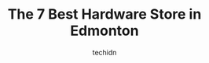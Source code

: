 ---
layout: ampstory
image: https://i0.wp.com/www.auto.or.id/wp-content/uploads/2023/06/lowes-home-improvement-0-edmonton-1686322753.jpeg?resize=640,853
author: techidn
featured: false
description: Edmonton, Alberta, Canada is a haven for Hardware Store enthusiasts, boasting an impressive array of 7 top-notch establishments. Whether youre a seasoned connoisseur or simply curious to ex
title: The 7 Best Hardware Store in Edmonton
cover:
   title: The 7 Best Hardware Store in Edmonton
   subtitle: AUTO.OR.ID
   background: https://www.auto.or.id/wp-content/uploads/2023/06/lowes-home-improvement-0-edmonton-1686322753.jpeg

pages: 
 - layout: thirds
   top: <h1>#1 The Home Depot</h1>
   bottom: "<p>This is a great store with excellent staffs. I have been there several times. I love their return rate policy. Very easy to return things. The staffs are also very courte</p>"
   background: https://www.auto.or.id/wp-content/uploads/2023/06/lowes-home-improvement-1-edmonton-1686322755.jpeg
   backgroundblur: true
 - layout: thirds
   top: <h1>#2 The Home Depot</h1>
   bottom: "<p>13304 50 St NW, Edmonton, AB T5A 4Z8, Canada</p>"
   background: https://www.auto.or.id/wp-content/uploads/2023/06/lowes-home-improvement-2-edmonton-1686322755.jpeg
   cta:
      link: https://www.auto.or.id/the-7-best-hardware-store-in-edmonton/
      text: The 7 Best Hardware Store in Edmonton
 - layout: thirds
   top: <h1>#3 The Home Depot</h1>
   bottom: "<p>6725 104 St NW, Edmonton, AB T6H 2L3, Canada</p>"
   background: https://images.unsplash.com/photo-1559384403-c23988dd4219?ixlib=rb-4.0.3&ixid=MnwxMjA3fDB8MHxwaG90by1wYWdlfHx8fGVufDB8fHx8&auto=format&fit=crop&w=640&h=853&q=80
   cta:
      link: https://www.auto.or.id/the-7-best-hardware-store-in-edmonton/
      text: The 7 Best Hardware Store in Edmonton
 - layout: thirds
   top: <h1>#4 The Home Depot</h1>
   bottom: "<p>13360 137 Ave NW, Edmonton, AB T5L 5C7, Canada</p>"
   background: https://images.unsplash.com/photo-1621772991673-de61ffe34408?ixlib=rb-4.0.3&ixid=MnwxMjA3fDB8MHxwaG90by1wYWdlfHx8fGVufDB8fHx8&auto=format&fit=crop&w=640&h=853&q=80
   cta:
      link: https://www.auto.or.id/the-7-best-hardware-store-in-edmonton/
      text: The 7 Best Hardware Store in Edmonton
 - layout: thirds
   top: <h1>#5 Lowes Home Improvement</h1>
   bottom: "<p>10141 13 Ave NW, Edmonton, AB T6N 0B6, Canada</p>"
   background: https://images.unsplash.com/photo-1639928846512-d22a0738138a?ixlib=rb-4.0.3&ixid=MnwxMjA3fDB8MHxwaG90by1wYWdlfHx8fGVufDB8fHx8&auto=format&fit=crop&w=640&h=853&q=80
   cta:
      link: https://www.auto.or.id/the-7-best-hardware-store-in-edmonton/
      text: The 7 Best Hardware Store in Edmonton
 - layout: thirds
   top: <h1>#6 Lowes Home Improvement</h1>
   bottom: "<p>10225 186 St NW, Edmonton, AB T5S 0G5, Canada</p>"
   background: https://images.unsplash.com/photo-1541443131876-44b03de101c5?ixlib=rb-4.0.3&ixid=MnwxMjA3fDB8MHxwaG90by1wYWdlfHx8fGVufDB8fHx8&auto=format&fit=crop&w=640&h=853&q=80
   cta:
      link: https://www.auto.or.id/the-7-best-hardware-store-in-edmonton/
      text: The 7 Best Hardware Store in Edmonton
 - layout: thirds
   top: <h1>#7 The Home Depot</h1>
   bottom: "<p>1 Westmount Shopping #604, Edmonton, AB T5M 3L7, Canada</p>"
   background: https://images.unsplash.com/photo-1554708893-e11aa45b9bbf?ixlib=rb-4.0.3&ixid=MnwxMjA3fDB8MHxwaG90by1wYWdlfHx8fGVufDB8fHx8&auto=format&fit=crop&w=640&h=853&q=80
   cta:
      link: https://www.auto.or.id/the-7-best-hardware-store-in-edmonton/
      text: The 7 Best Hardware Store in Edmonton
 - layout: thirds
   middle: Continue reading...
   background: https://images.unsplash.com/photo-1580014317999-e9f1936787a5?ixlib=rb-4.0.3&ixid=MnwxMjA3fDB8MHxwaG90by1wYWdlfHx8fGVufDB8fHx8&auto=format&fit=crop&w=640&h=853&q=80
   cta:
      link: https://www.auto.or.id/the-7-best-hardware-store-in-edmonton/
      text: The 7 Best Hardware Store in Edmonton

---